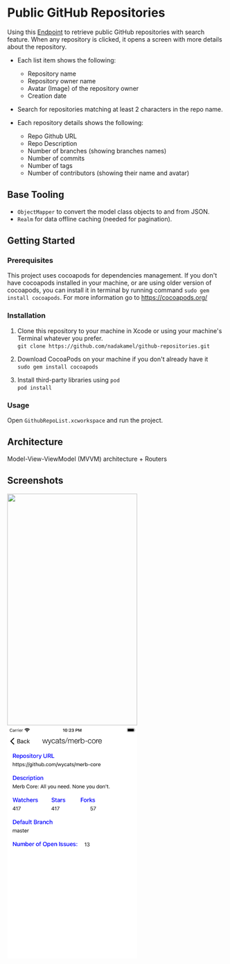 # Public GitHub Repositories
Using this [Endpoint](https://api.github.com/repositories) to retrieve public GitHub repositories with search feature. When any repository is clicked, it opens a screen with more details about the repository.

- Each list item shows the following:
   - Repository name
   - Repository owner name
   - Avatar (Image) of the repository owner
   - Creation date

- Search for repositories matching at least 2 characters in the repo name.

- Each repository details shows the following:
   - Repo Github URL
   - Repo Description
   - Number of branches (showing branches names)
   - Number of commits
   - Number of tags
   - Number of contributors (showing their name and avatar)

## Base Tooling
- `ObjectMapper` to convert the model class objects to and from JSON.
- `Realm` for data offline caching (needed for pagination).

## Getting Started

### Prerequisites
This project uses cocoapods for dependencies management. If you don't have cocoapods installed in your machine, or are using older version of cocoapods, you can install it in terminal by running command ```sudo gem install cocoapods```. For more information go to https://cocoapods.org/

### Installation

1. Clone this repository to your machine in Xcode or using your machine's Terminal whatever you prefer.\
`git clone https://github.com/nadakamel/github-repositories.git`

2. Download CocoaPods on your machine if you don't already have it\
`sudo gem install cocoapods`

3. Install third-party libraries using `pod`\
`pod install`

### Usage
Open  ```GithubRepoList.xcworkspace``` and run the project.

## Architecture

Model-View-ViewModel (MVVM) architecture + Routers

## Screenshots
<img src="https://github.com/nadakamel/github-repositories/tree/main/Screenshots/HomeScreen.png" width="300" height="534"> <img src="https://github.com/nadakamel/github-repositories/blob/main/Screenshots/RepoDetailsScreen.png" width="300" height="534"> 

